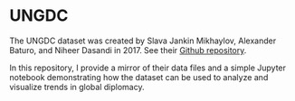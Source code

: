 # UNGDC

The UNGDC dataset was created by Slava Jankin Mikhaylov, Alexander Baturo, and Niheer Dasandi in 2017.  See their [Github repository](https://github.com/sjankin/UnitedNations).

In this repository, I provide a mirror of their data files and a simple Jupyter notebook demonstrating how the dataset can be used to analyze and visualize trends in global diplomacy.
